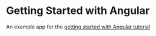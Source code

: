 # Getting Started with Angular

An example app for the [getting started with Angular tutorial](https://deepstreamhub.com/tutorials/getting-started/angular)